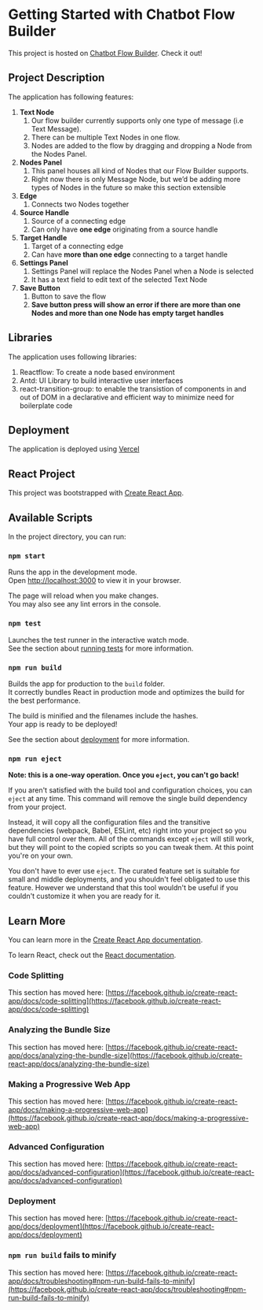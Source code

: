 # Getting Started with Chatbot Flow Builder

This project is hosted on [Chatbot Flow Builder](https://chatbot-mu-beige.vercel.app/). Check it out!

## Project Description

The application has following features:

1. **Text Node**
   1. Our flow builder currently supports only one type of message (i.e Text Message).
   2. There can be multiple Text Nodes in one flow.
   3. Nodes are added to the flow by dragging and dropping a Node from the Nodes Panel.
2. **Nodes Panel**
   1. This panel houses all kind of Nodes that our Flow Builder supports.
   2. Right now there is only Message Node, but we’d be adding more types of Nodes in the future so make this section extensible
3. **Edge**
   1. Connects two Nodes together
4. **Source Handle**
   1. Source of a connecting edge
   2. Can only have **one edge** originating from a source handle
5. **Target Handle**
   1. Target of a connecting edge
   2. Can have **more than one edge** connecting to a target handle
6. **Settings Panel**
   1. Settings Panel will replace the Nodes Panel when a Node is selected
   2. It has a text field to edit text of the selected Text Node
7. **Save Button**
   1. Button to save the flow
   2. **Save button press will show an error if there are more than one Nodes and more than one Node has empty target handles**

## Libraries

The application uses following libraries:

1. Reactflow: To create a node based environment
2. Antd: UI Library to build interactive user interfaces
3. react-transition-group: to enable the transistion of components in and out of DOM in a declarative and efficient way to minimize need for boilerplate code

## Deployment

The application is deployed using [Vercel](vercel.com)

## React Project

This project was bootstrapped with [Create React App](https://github.com/facebook/create-react-app).

## Available Scripts

In the project directory, you can run:

### `npm start`

Runs the app in the development mode.\
Open [http://localhost:3000](http://localhost:3000) to view it in your browser.

The page will reload when you make changes.\
You may also see any lint errors in the console.

### `npm test`

Launches the test runner in the interactive watch mode.\
See the section about [running tests](https://facebook.github.io/create-react-app/docs/running-tests) for more information.

### `npm run build`

Builds the app for production to the `build` folder.\
It correctly bundles React in production mode and optimizes the build for the best performance.

The build is minified and the filenames include the hashes.\
Your app is ready to be deployed!

See the section about [deployment](https://facebook.github.io/create-react-app/docs/deployment) for more information.

### `npm run eject`

**Note: this is a one-way operation. Once you `eject`, you can't go back!**

If you aren't satisfied with the build tool and configuration choices, you can `eject` at any time. This command will remove the single build dependency from your project.

Instead, it will copy all the configuration files and the transitive dependencies (webpack, Babel, ESLint, etc) right into your project so you have full control over them. All of the commands except `eject` will still work, but they will point to the copied scripts so you can tweak them. At this point you're on your own.

You don't have to ever use `eject`. The curated feature set is suitable for small and middle deployments, and you shouldn't feel obligated to use this feature. However we understand that this tool wouldn't be useful if you couldn't customize it when you are ready for it.

## Learn More

You can learn more in the [Create React App documentation](https://facebook.github.io/create-react-app/docs/getting-started).

To learn React, check out the [React documentation](https://reactjs.org/).

### Code Splitting

This section has moved here: [https://facebook.github.io/create-react-app/docs/code-splitting](https://facebook.github.io/create-react-app/docs/code-splitting)

### Analyzing the Bundle Size

This section has moved here: [https://facebook.github.io/create-react-app/docs/analyzing-the-bundle-size](https://facebook.github.io/create-react-app/docs/analyzing-the-bundle-size)

### Making a Progressive Web App

This section has moved here: [https://facebook.github.io/create-react-app/docs/making-a-progressive-web-app](https://facebook.github.io/create-react-app/docs/making-a-progressive-web-app)

### Advanced Configuration

This section has moved here: [https://facebook.github.io/create-react-app/docs/advanced-configuration](https://facebook.github.io/create-react-app/docs/advanced-configuration)

### Deployment

This section has moved here: [https://facebook.github.io/create-react-app/docs/deployment](https://facebook.github.io/create-react-app/docs/deployment)

### `npm run build` fails to minify

This section has moved here: [https://facebook.github.io/create-react-app/docs/troubleshooting#npm-run-build-fails-to-minify](https://facebook.github.io/create-react-app/docs/troubleshooting#npm-run-build-fails-to-minify)
